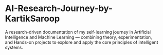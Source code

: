 # AI-Research-Journey-by-KartikSaroop
A research-driven documentation of my self-learning journey in Artificial Intelligence and Machine Learning — combining theory, experimentation, and Hands-on projects to explore and apply the core principles of intelligent systems.
